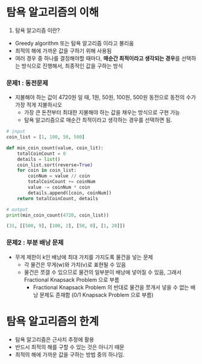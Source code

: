 # 탐욕 알고리즘의 이해
1. 탐욕 알고리즘 이란?
- Greedy algorithm 또는 탐욕 알고리즘 이라고 불리움
- 최적의 해에 가까운 값을 구하기 위해 사용됨
- 여러 경우 중 하나를 결정해야할 때마다, **매순간 최적이라고 생각되는 경우**를 선택하는 방식으로 진행해서, 최종적인 값을 구하는 방식

### 문제1 : 동전문제
- 지불해야 하는 값이 4720원 일 때, 1원, 50원, 100원, 500원 동전으로 동전의 수가 가장 적게 지불하시오
    - 가장 큰 돈전부터 최대한 지불해야 하는 값을 채우는 방식으로 구현 가능
    - 탐욕 알고리즘으로 매순간 최적이라고 생각하는 경우를 선택하면 됨.

```python
# input
coin_list = [1, 100, 50, 500]

def min_coin_count(value, coin_lit):
    totalCoinCount = 0
    details = list()
    coin_list.sort(reverse=True)
    for coin in coin_list:
        coinNum = value // coin
        totalCoinCount += coinNum
        value -= coinNum * coin
        details.append([coin, coinNum])
    return totalCoinCount, details

# output
print(min_coin_count(4720, coin_list))

(31, [[500, 9], [100, 2], [50, 0], [1, 20]])
```

### 문제2 : 부분 배낭 문제
- 무게 제한이 k인 배낭에 최대 가치를 가지도록 물건을 넣는 문제
    - 각 물건은 무게(w)와 가치(v)로 표현될 수 있음
    - 물건은 쪼갤 수 있으므로 물건의 일부분이 배낭에 넣어질 수 있음, 그래서 Fractional Knapsack Problem 으로 부름
        - Fractional Knapsack Problem 의 반대로 물건을 쪼개서 넣을 수 없는 배낭 문제도 존재함 (0/1 Knapsack Problem 으로 부름)

# 탐욕 알고리즘의 한계
- 탐욕 알고리즘은 근사치 추정에 활용
- 반드시 최적의 해를 구할 수 있는 것은 아니기 때문
- 최적의 해에 가까운 값을 구하는 방법 중의 하나임.